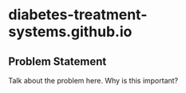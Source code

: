 # diabetes-treatment-systems.github.io

## Problem Statement
Talk about the problem here. Why is this important?

##
